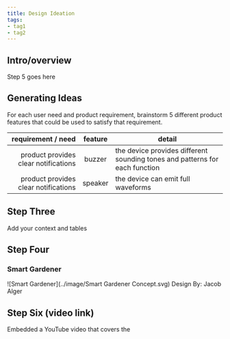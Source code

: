 ```yaml
---
title: Design Ideation
tags:
- tag1
- tag2
---
```


## Intro/overview

Step 5 goes here

## Generating Ideas

For each user need and product requirement, brainstorm 5 different product features that could be used to satisfy that requirement.

|                   requirement / need |             feature              | detail                                                                      |
| -----------------------------------: | :------------------------------: | --------------------------------------------------------------------------- |
| product provides clear notifications |              buzzer              | the device provides different sounding tones and patterns for each function |
| product provides clear notifications |             speaker              | the device can emit full waveforms                                          |

## Step Three

Add your context and tables

## Step Four

### Smart Gardener
![Smart Gardener](../image/Smart Gardener Concept.svg)
Design By: Jacob Alger

## Step Six (video link)
Embedded a YouTube video that covers the 
